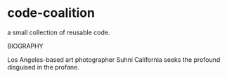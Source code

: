 # code-coalition
a small collection of reusable code.

BIOGRAPHY

Los Angeles-based art photographer Suhni California seeks the profound disguised in the profane.
